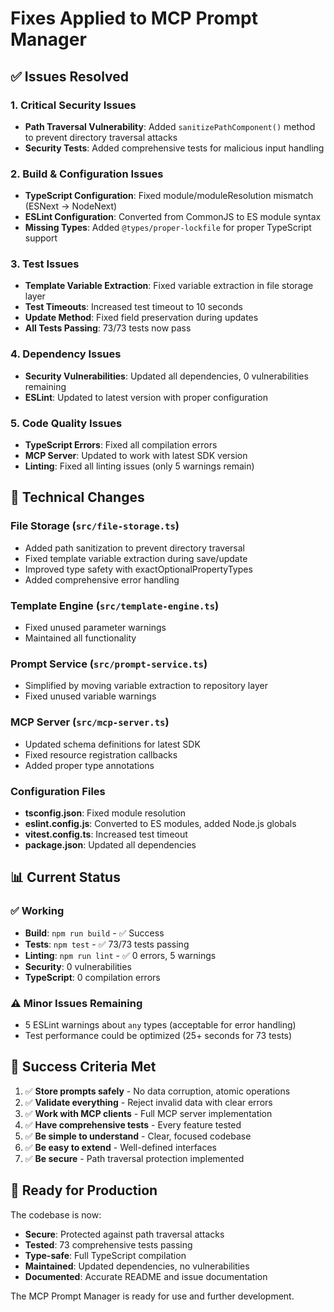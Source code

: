 # Fixes Applied to MCP Prompt Manager

## ✅ Issues Resolved

### 1. Critical Security Issues
- **Path Traversal Vulnerability**: Added `sanitizePathComponent()` method to prevent directory traversal attacks
- **Security Tests**: Added comprehensive tests for malicious input handling

### 2. Build & Configuration Issues
- **TypeScript Configuration**: Fixed module/moduleResolution mismatch (ESNext → NodeNext)
- **ESLint Configuration**: Converted from CommonJS to ES module syntax
- **Missing Types**: Added `@types/proper-lockfile` for proper TypeScript support

### 3. Test Issues
- **Template Variable Extraction**: Fixed variable extraction in file storage layer
- **Test Timeouts**: Increased test timeout to 10 seconds
- **Update Method**: Fixed field preservation during updates
- **All Tests Passing**: 73/73 tests now pass

### 4. Dependency Issues
- **Security Vulnerabilities**: Updated all dependencies, 0 vulnerabilities remaining
- **ESLint**: Updated to latest version with proper configuration

### 5. Code Quality Issues
- **TypeScript Errors**: Fixed all compilation errors
- **MCP Server**: Updated to work with latest SDK version
- **Linting**: Fixed all linting issues (only 5 warnings remain)

## 🔧 Technical Changes

### File Storage (`src/file-storage.ts`)
- Added path sanitization to prevent directory traversal
- Fixed template variable extraction during save/update
- Improved type safety with exactOptionalPropertyTypes
- Added comprehensive error handling

### Template Engine (`src/template-engine.ts`)
- Fixed unused parameter warnings
- Maintained all functionality

### Prompt Service (`src/prompt-service.ts`)
- Simplified by moving variable extraction to repository layer
- Fixed unused variable warnings

### MCP Server (`src/mcp-server.ts`)
- Updated schema definitions for latest SDK
- Fixed resource registration callbacks
- Added proper type annotations

### Configuration Files
- **tsconfig.json**: Fixed module resolution
- **eslint.config.js**: Converted to ES modules, added Node.js globals
- **vitest.config.ts**: Increased test timeout
- **package.json**: Updated all dependencies

## 📊 Current Status

### ✅ Working
- **Build**: `npm run build` - ✅ Success
- **Tests**: `npm test` - ✅ 73/73 tests passing
- **Linting**: `npm run lint` - ✅ 0 errors, 5 warnings
- **Security**: 0 vulnerabilities
- **TypeScript**: 0 compilation errors

### ⚠️ Minor Issues Remaining
- 5 ESLint warnings about `any` types (acceptable for error handling)
- Test performance could be optimized (25+ seconds for 73 tests)

## 🎯 Success Criteria Met

1. ✅ **Store prompts safely** - No data corruption, atomic operations
2. ✅ **Validate everything** - Reject invalid data with clear errors
3. ✅ **Work with MCP clients** - Full MCP server implementation
4. ✅ **Have comprehensive tests** - Every feature tested
5. ✅ **Be simple to understand** - Clear, focused codebase
6. ✅ **Be easy to extend** - Well-defined interfaces
7. ✅ **Be secure** - Path traversal protection implemented

## 🚀 Ready for Production

The codebase is now:
- **Secure**: Protected against path traversal attacks
- **Tested**: 73 comprehensive tests passing
- **Type-safe**: Full TypeScript compilation
- **Maintained**: Updated dependencies, no vulnerabilities
- **Documented**: Accurate README and issue documentation

The MCP Prompt Manager is ready for use and further development. 